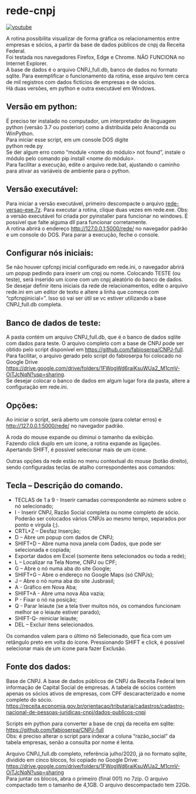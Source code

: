 # rede-cnpj

[![youtube](http://img.youtube.com/vi/nxz9Drhqn_I/0.jpg)](https://youtu.be/nxz9Drhqn_I?t=10)

A rotina possibilita visualizar de forma gráfica os relacionamentos entre empresas e sócios, a partir da base de dados públicos de cnpj da Receita Federal. <br>
Foi testada nos navegadores Firefox, Edge e Chrome. NÃO FUNCIONA no Internet Explorer. <br>
A base de dados é o arquivo CNPJ_full.db, banco de dados no formato sqlite. Para exemplificar o funcionamento da rotina, esse arquivo tem cerca de mil registros com dados fictícios de empresas e de sócios. <br>
Há duas versões, em python e outra executável em Windows.<br>

## Versão em python:
É preciso ter instalado no computador, um interpretador de linguagem python (versão 3.7 ou posterior) como a distribuída pelo Anaconda ou WinPython.<br> 
Para iniciar esse script, em um console DOS digite<br>
python rede.py<br>
Se der algum erro como “module <nome do módulo> not found”, instale o módulo pelo comando pip install <nome do módulo>.<br>
Para facilitar a execução, edite o arquivo rede.bat, ajustando o caminho para ativar as variáveis de ambiente para o python.<br>

## Versão executável:
Para iniciar a versão executável, primeiro descompacte o arquivo [rede-versao-exe.7z](https://www.dropbox.com/s/dl9d0cwhj378rfd/rede-versao-exe.7z?dl=0). Para executar a rotina, clique duas vezes em rede.exe. Obs: a versão executável foi criada por pyinstaller para funcionar no windows. É possível que falte alguma dll para funcionar corretamente.<br>
A rotina abrirá o endereço http://127.0.0.1:5000/rede/ no navegador padrão e um console do DOS. Para parar a execução, feche o console.<br>


## Configurar nós iniciais:
Se não houver cpfcnpj inicial configurado em rede.ini, o navegador abrirá um popup pedindo para inserir um cnpj ou nome. Colocando TESTE (ou teste), será inserido um ícone com um cnpj aleatório do banco de dados.<br>
Se desejar definir itens iniciais da rede de relacionamentos, edite o arquivo rede.ini em um editor de texto e altere a linha que começa com “cpfcnpjinicial=”. Isso só vai ser útil se vc estiver utilizando a base CNPJ_full.db completa.<br>

## Banco de dados de teste:
A pasta contém um arquivo CNPJ_full.db, que é o banco de dados sqlite com dados para teste. O arquivo completo com a base de CNPJ pode ser obtido pelo script disponível em https://github.com/fabioserpa/CNPJ-full. <br>
Para facilitar, o arquivo gerado pelo script do fabioserpa foi colocado no Google Drive https://drive.google.com/drive/folders/1FWogWd6raiKsuWUa2_M1cmV-OiTJcNqN?usp=sharing. <br>Se desejar colocar o banco de dados em algum lugar fora da pasta, altere a configuração em rede.ini.

## Opções:
Ao iniciar o script,  será aberto um console (para coletar erros) e http://127.0.0.1:5000/rede/ no navegador padrão. <br>

A roda do mouse expande ou diminui o tamanho da exibição.<br>
Fazendo click duplo em um ícone, a rotina expande as ligações.<br>
Apertando SHIFT, é possível selecionar mais de um ícone. <br>

Outras opções da rede estão no menu contextual do mouse (botão direito), sendo configuradas teclas de atalho correspondentes aos comandos:
 

## Tecla – Descrição do comando.
- TECLAS de 1 a 9 - Inserir camadas correspondente ao número sobre o nó selecionado;
- I - Inserir CNPJ, Razão Social completa ou nome completo de sócio. Poderão ser colocados vários CNPJs ao mesmo tempo, separados por ponto e vírgula (;).
- CRTL+Z – Desfaz Inserção;
- D – Abre um popup com dados de CNPJ;
- SHIFT+D – Abre numa nova janela com Dados, que pode ser selecionada e copiada;
- Exportar dados em Excel (somente itens selecionados ou toda a rede);
- L – Localizar na Tela Nome, CNPJ ou CPF;
- G – Abre o nó numa aba do site Google;
- SHIFT+G – Abre o endereço no Google Maps (só CNPJs);
- J – Abre o nó numa aba do site Jusbrasil;
- A - Gráfico em Nova Aba;
- SHIFT+A - Abre uma nova Aba vazia;
- P - Fixar o nó na posição;
- Q - Parar leiaute (se a tela tiver muitos nós, os comandos funcionam melhor se o leiaute estiver parado);
- SHIFT-Q- reiniciar leiaute;
- DEL – Excluir itens selecionados.

Os comandos valem para o último nó Selecionado, que fica com um retângulo preto em volta do ícone. 
Pressionando SHIFT e click, é possível selecionar mais de um ícone para fazer Exclusão.

## Fonte dos dados:

Base de CNPJ. A base de dados públicos de CNPJ da Receita Federal tem informação de Capital Social de empresas. A tabela de sócios contém apenas os sócios ativos de empresas, com CPF descaracterizado e nome completo do sócio.<br>
https://receita.economia.gov.br/orientacao/tributaria/cadastros/cadastro-nacional-de-pessoas-juridicas-cnpj/dados-publicos-cnpj<br>

Scripts em python para converter a base de cnpj da receita em sqlite:<br>
https://github.com/fabioserpa/CNPJ-full<br>
Obs: é preciso alterar o script para indexar a coluna “razão_social” da tabela empresas, senão a consulta por nome é lenta.<br>

Arquivo CNPJ_full.db completo, referência julho/2020, já no formato sqlite, dividido em cinco blocos, foi copiado no Google Drive:<br>
https://drive.google.com/drive/folders/1FWogWd6raiKsuWUa2_M1cmV-OiTJcNqN?usp=sharing <br>
Para juntar os blocos, abra o primeiro (final 001) no 7zip. O arquivo compactado tem o tamanho de 4,1GB. O arquivo descompactado tem 22Gb.<br>
